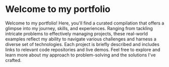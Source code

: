 # Welcome to my portfolio

Welcome to my portfolio! Here, you'll find a curated compilation that offers a glimpse into my journey, skills, and experiences. Ranging from tackling intricate problems to effectively managing projects, these real-world examples reflect my ability to navigate various challenges and harness a diverse set of technologies. Each project is briefly described and includes links to relevant code repositories and live demos. Feel free to explore and learn more about my approach to problem-solving and the solutions I've crafted.

